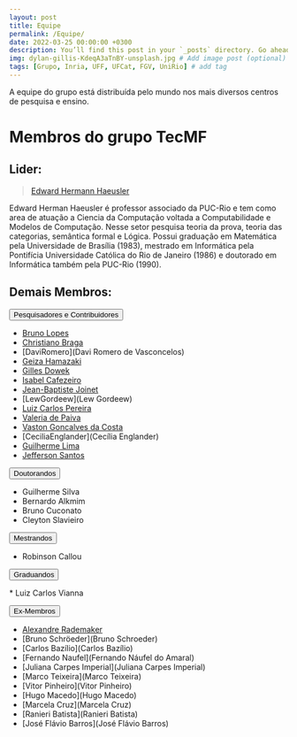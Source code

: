 ```yaml
---
layout: post
title: Equipe
permalink: /Equipe/
date: 2022-03-25 00:00:00 +0300
description: You’ll find this post in your `_posts` directory. Go ahead and edit it and re-build the site to see your changes. # Add post description (optional)
img: dylan-gillis-KdeqA3aTnBY-unsplash.jpg # Add image post (optional)
tags: [Grupo, Inria, UFF, UFCat, FGV, UniRio] # add tag
---
```


A equipe do grupo está distribuída pelo mundo nos mais diversos centros de pesquisa e ensino.

# Membros do grupo TecMF

## Lider:

 > [Edward Hermann Haeusler](http://www.inf.puc-rio.br/blog/professor/@edward-hermann-haeusler/)

 Edward Herman Haeusler é professor associado da PUC-Rio e tem como area de atuação a Ciencia da Computação voltada a Computabilidade e Modelos de Computação. Nesse setor pesquisa teoria da prova, teoria das
categorias, semântica formal e Lógica. Possui graduação em Matemática pela Universidade de Brasília (1983), mestrado em Informática pela Pontifícia Universidade Católica do Rio de Janeiro (1986) e doutorado em Informática também pela PUC-Rio (1990).

## Demais Membros:

<button type="button" class="collapsible" id="pesq">Pesquisadores e Contribuidores</button>

<div class="content" id="pesqdata" markdown="1">

 * [Bruno Lopes]([http://www.ic.uff.br/~bruno)
 * [Christiano Braga](http://www.ic.uff.br/~cbraga)
 * [DaviRomero](Davi Romero de Vasconcelos)
 * [Geiza Hamazaki](http://bsi.uniriotec.br/professores/index.html)
 * [Gilles Dowek](https://who.rocq.inria.fr/Gilles.Dowek/)
 * [Isabel Cafezeiro](http://www.ic.uff.br/index.php/pt/pessoas/168-docente?docente=29)
 * [Jean-Baptiste Joinet](http://www-philo.univ-paris1.fr/Joinet/NEW/index.php)
 * [LewGordeew](Lew Gordeew)
 * [Luiz Carlos Pereira](http://www.fil.puc-rio.br/depto_docente.html)
 * [Valeria de Paiva]([http://www.valeriadepaiva.org/)
 * [Vaston Goncalves da Costa](https://sigaa.sistemas.ufcat.edu.br/sigaa/public/docente/portal.jsf?siape=1315553)
 * [CeciliaEnglander](Cecília Englander)
 * [Guilherme Lima](http://www.telemidia.puc-rio.br/~gflima)
 * [Jefferson Santos](jeffsantos.github.io)
</div>

<button type="button" class="collapsible" id="douto">Doutorandos</button>

<div class="content" id="doutodata" markdown="1">

 * Guilherme Silva
 * Bernardo Alkmim
 * Bruno Cuconato
 * Cleyton Slavieiro
 </div>
 
<button type="button" class="collapsible" id="mestr">Mestrandos</button>

<div class="content" id="mestrdata" markdown="1">

 * Robinson Callou
</div>

<button type="button" class="collapsible" id="grad">Graduandos</button>

<div class="content" id="graddata" markdown="1">
 * Luiz Carlos Vianna 
</div>

<button type="button" class="collapsible" id="ex">Ex-Membros</button>

<div class="content" id="exdata" markdown="1">

 * [Alexandre Rademaker]([http://arademaker.github.io/)
 * [Bruno Schröeder](Bruno Schroeder)
 * [Carlos Bazílio](Carlos Bazílio)
 * [Fernando Naufel](Fernando Náufel do Amaral)
 * [Juliana Carpes Imperial](Juliana Carpes Imperial)
 * [Marco Teixeira](Marco Teixeira)
 * [Vitor Pinheiro](Vitor Pinheiro)
 * [Hugo Macedo](Hugo Macedo)
 * [Marcela Cruz](Marcela Cruz)
 * [Ranieri Batista](Ranieri Batista)
 * [José Flávio Barros](José Flávio Barros)

</div>

<!-- Start Collapse.html -->
<script>
var coll = document.getElementsByClassName("collapsible");
var i;
for (i = 0; i < coll.length; i++) {
  coll[i].addEventListener("click", function() {
    this.classList.toggle("active");
    var content = document.getElementById(this.id+"data");
    if (content.style.display === "block") {
      content.style.display = "none";
    } else {
      content.style.display = "block";
    }
  });
}
</script>
<!-- End Collapse.html -->